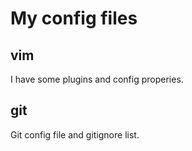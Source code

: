 My config files
=============================================
vim
---------------------------------------------
I have some plugins and config properies.

git
---------------------------------------------
Git config file and gitignore list.

